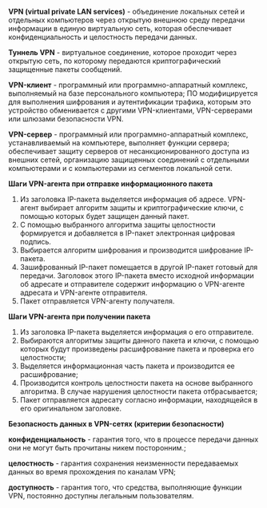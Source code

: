 **VPN (virtual private LAN services)** - объединение локальных сетей и отдельных компьютеров через открытую внешнюю среду передачи информации в единую виртуальную сеть, которая обеспечивает конфиденциальность и целостность передачи данных.

**Туннель VPN** - виртуальное соединение, которое проходит через открытую сеть, по которому передаются криптографический защищенные пакеты сообщений.

**VPN-клиент** - программный или программно-аппаратный комплекс, выполняемый на базе персонального компьютера; ПО модифицируется для выполнения шифрования и аутентификации трафика, которым это устройство обменивается с другими VPN-клиентами, VPN-серверами или шлюзами безопасности VPN.

**VPN-сервер** - программный или программно-аппаратный комплекс, устанавливаемый на компьютере, выполняет функции сервера; обеспечивает защиту серверов от несанкционированного доступа из внешних сетей, организацию защищенных соединений с отдельными компьютерами и с компьютерами из сегментов локальной сети.

**Шаги VPN-агента при отправке информационного пакета**

1. Из заголовка IP-пакета выделяется информация об адресе. VPN-агент выбирает алгоритм защиты и криптографические ключи, с помощью которых будет защищен данный пакет.
2. С помощью выбранного алгоритма защиты целостности формируется и добавляется в IP-пакет электронная цифровая подпись.
3. Выбирается алгоритм шифрования и производится шифрование IP-пакета.
4. Зашифрованный IP-пакет помещается в другой IP-пакет готовый для передачи. Заголовок этого IP-пакета вместо исходной информации об адресате и отправителе содержит информацию о VPN-агенте адресата и VPN-агенте отправителя.
5. Пакет отправляется VPN-агенту получателя.

**Шаги VPN-агента при получении пакета**

1. Из заголовка IP-пакета выделяется информация о его отправителе.
2. Выбираются алгоритмы защиты данного пакета и ключи, с помощью которых будут произведены расшифрование пакета и проверка его целостности;
3. Выделяется информационная часть пакета и производится ее расшифрование;
4. Производится контроль целостности пакета на основе выбранного алгоритма. В случае нарушения целостности пакета отбрасывается;
5. Пакет отправляется адресату согласно информации, находящейся в его оригинальном заголовке.

**Безопасность данных в VPN-сетях (критерии безопасности)**

**конфиденциальность** - гарантия того, что в процессе передачи данных они не могут быть прочитаны никем посторонним.;

**целостность** - гарантия сохранения неизменности передаваемых данных во время прохождения по каналам VPN;

**доступность** - гарантия того, что средства, выполняющие функции VPN, постоянно доступны легальным пользователям.
